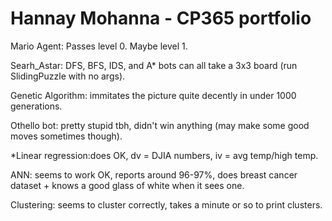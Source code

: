 # Hannay Mohanna - CP365 portfolio

Mario Agent: Passes level 0. Maybe level 1.

Searh_Astar:  DFS, BFS, IDS, and A* bots can all take a 3x3 board (run SlidingPuzzle with no args).

Genetic Algorithm: immitates the picture quite decently in under 1000 generations.

Othello bot: pretty stupid tbh, didn't win anything (may make some good moves sometimes though).

*Linear regression:does OK,  dv = DJIA numbers, iv = avg temp/high temp.

ANN: seems to work OK, reports around 96-97%, does breast cancer dataset + knows a good glass of white when it sees one.

Clustering: seems to cluster correctly, takes a minute or so to print clusters.




 














